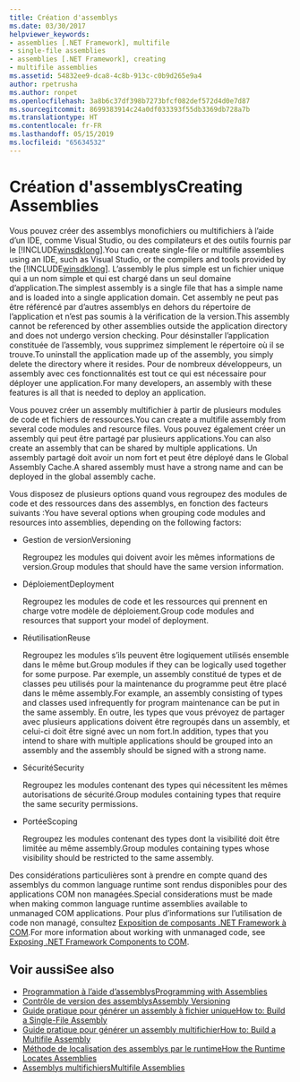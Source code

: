 ```yaml
---
title: Création d'assemblys
ms.date: 03/30/2017
helpviewer_keywords:
- assemblies [.NET Framework], multifile
- single-file assemblies
- assemblies [.NET Framework], creating
- multifile assemblies
ms.assetid: 54832ee9-dca8-4c8b-913c-c0b9d265e9a4
author: rpetrusha
ms.author: ronpet
ms.openlocfilehash: 3a8b6c37df398b7273bfcf082def572d4d0e7d87
ms.sourcegitcommit: 8699383914c24a0df033393f55db3369db728a7b
ms.translationtype: HT
ms.contentlocale: fr-FR
ms.lasthandoff: 05/15/2019
ms.locfileid: "65634532"
---
```

# <a name="creating-assemblies"></a><span data-ttu-id="8a533-102">Création d'assemblys</span><span class="sxs-lookup"><span data-stu-id="8a533-102">Creating Assemblies</span></span>

<span data-ttu-id="8a533-103">Vous pouvez créer des assemblys monofichiers ou multifichiers à l’aide d’un IDE, comme Visual Studio, ou des compilateurs et des outils fournis par le [!INCLUDE[winsdklong](../../../includes/winsdklong-md.md)].</span><span class="sxs-lookup"><span data-stu-id="8a533-103">You can create single-file or multifile assemblies using an IDE, such as Visual Studio, or the compilers and tools provided by the [!INCLUDE[winsdklong](../../../includes/winsdklong-md.md)].</span></span> <span data-ttu-id="8a533-104">L’assembly le plus simple est un fichier unique qui a un nom simple et qui est chargé dans un seul domaine d’application.</span><span class="sxs-lookup"><span data-stu-id="8a533-104">The simplest assembly is a single file that has a simple name and is loaded into a single application domain.</span></span> <span data-ttu-id="8a533-105">Cet assembly ne peut pas être référencé par d’autres assemblys en dehors du répertoire de l’application et n’est pas soumis à la vérification de la version.</span><span class="sxs-lookup"><span data-stu-id="8a533-105">This assembly cannot be referenced by other assemblies outside the application directory and does not undergo version checking.</span></span> <span data-ttu-id="8a533-106">Pour désinstaller l’application constituée de l’assembly, vous supprimez simplement le répertoire où il se trouve.</span><span class="sxs-lookup"><span data-stu-id="8a533-106">To uninstall the application made up of the assembly, you simply delete the directory where it resides.</span></span> <span data-ttu-id="8a533-107">Pour de nombreux développeurs, un assembly avec ces fonctionnalités est tout ce qui est nécessaire pour déployer une application.</span><span class="sxs-lookup"><span data-stu-id="8a533-107">For many developers, an assembly with these features is all that is needed to deploy an application.</span></span>

<span data-ttu-id="8a533-108">Vous pouvez créer un assembly multifichier à partir de plusieurs modules de code et fichiers de ressources.</span><span class="sxs-lookup"><span data-stu-id="8a533-108">You can create a multifile assembly from several code modules and resource files.</span></span> <span data-ttu-id="8a533-109">Vous pouvez également créer un assembly qui peut être partagé par plusieurs applications.</span><span class="sxs-lookup"><span data-stu-id="8a533-109">You can also create an assembly that can be shared by multiple applications.</span></span> <span data-ttu-id="8a533-110">Un assembly partagé doit avoir un nom fort et peut être déployé dans le Global Assembly Cache.</span><span class="sxs-lookup"><span data-stu-id="8a533-110">A shared assembly must have a strong name and can be deployed in the global assembly cache.</span></span>

<span data-ttu-id="8a533-111">Vous disposez de plusieurs options quand vous regroupez des modules de code et des ressources dans des assemblys, en fonction des facteurs suivants :</span><span class="sxs-lookup"><span data-stu-id="8a533-111">You have several options when grouping code modules and resources into assemblies, depending on the following factors:</span></span>

- <span data-ttu-id="8a533-112">Gestion de version</span><span class="sxs-lookup"><span data-stu-id="8a533-112">Versioning</span></span>

     <span data-ttu-id="8a533-113">Regroupez les modules qui doivent avoir les mêmes informations de version.</span><span class="sxs-lookup"><span data-stu-id="8a533-113">Group modules that should have the same version information.</span></span>

- <span data-ttu-id="8a533-114">Déploiement</span><span class="sxs-lookup"><span data-stu-id="8a533-114">Deployment</span></span>

     <span data-ttu-id="8a533-115">Regroupez les modules de code et les ressources qui prennent en charge votre modèle de déploiement.</span><span class="sxs-lookup"><span data-stu-id="8a533-115">Group code modules and resources that support your model of deployment.</span></span>

- <span data-ttu-id="8a533-116">Réutilisation</span><span class="sxs-lookup"><span data-stu-id="8a533-116">Reuse</span></span>

     <span data-ttu-id="8a533-117">Regroupez les modules s’ils peuvent être logiquement utilisés ensemble dans le même but.</span><span class="sxs-lookup"><span data-stu-id="8a533-117">Group modules if they can be logically used together for some purpose.</span></span> <span data-ttu-id="8a533-118">Par exemple, un assembly constitué de types et de classes peu utilisés pour la maintenance du programme peut être placé dans le même assembly.</span><span class="sxs-lookup"><span data-stu-id="8a533-118">For example, an assembly consisting of types and classes used infrequently for program maintenance can be put in the same assembly.</span></span> <span data-ttu-id="8a533-119">En outre, les types que vous prévoyez de partager avec plusieurs applications doivent être regroupés dans un assembly, et celui-ci doit être signé avec un nom fort.</span><span class="sxs-lookup"><span data-stu-id="8a533-119">In addition, types that you intend to share with multiple applications should be grouped into an assembly and the assembly should be signed with a strong name.</span></span>

- <span data-ttu-id="8a533-120">Sécurité</span><span class="sxs-lookup"><span data-stu-id="8a533-120">Security</span></span>

     <span data-ttu-id="8a533-121">Regroupez les modules contenant des types qui nécessitent les mêmes autorisations de sécurité.</span><span class="sxs-lookup"><span data-stu-id="8a533-121">Group modules containing types that require the same security permissions.</span></span>

- <span data-ttu-id="8a533-122">Portée</span><span class="sxs-lookup"><span data-stu-id="8a533-122">Scoping</span></span>

     <span data-ttu-id="8a533-123">Regroupez les modules contenant des types dont la visibilité doit être limitée au même assembly.</span><span class="sxs-lookup"><span data-stu-id="8a533-123">Group modules containing types whose visibility should be restricted to the same assembly.</span></span>

<span data-ttu-id="8a533-124">Des considérations particulières sont à prendre en compte quand des assemblys du common language runtime sont rendus disponibles pour des applications COM non managées.</span><span class="sxs-lookup"><span data-stu-id="8a533-124">Special considerations must be made when making common language runtime assemblies available to unmanaged COM applications.</span></span> <span data-ttu-id="8a533-125">Pour plus d’informations sur l’utilisation de code non managé, consultez [Exposition de composants .NET Framework à COM](../../../docs/framework/interop/exposing-dotnet-components-to-com.md).</span><span class="sxs-lookup"><span data-stu-id="8a533-125">For more information about working with unmanaged code, see [Exposing .NET Framework Components to COM](../../../docs/framework/interop/exposing-dotnet-components-to-com.md).</span></span>

## <a name="see-also"></a><span data-ttu-id="8a533-126">Voir aussi</span><span class="sxs-lookup"><span data-stu-id="8a533-126">See also</span></span>

- [<span data-ttu-id="8a533-127">Programmation à l’aide d’assemblys</span><span class="sxs-lookup"><span data-stu-id="8a533-127">Programming with Assemblies</span></span>](../../../docs/framework/app-domains/programming-with-assemblies.md)
- [<span data-ttu-id="8a533-128">Contrôle de version des assemblys</span><span class="sxs-lookup"><span data-stu-id="8a533-128">Assembly Versioning</span></span>](../../../docs/framework/app-domains/assembly-versioning.md)
- [<span data-ttu-id="8a533-129">Guide pratique pour générer un assembly à fichier unique</span><span class="sxs-lookup"><span data-stu-id="8a533-129">How to: Build a Single-File Assembly</span></span>](../../../docs/framework/app-domains/how-to-build-a-single-file-assembly.md)
- [<span data-ttu-id="8a533-130">Guide pratique pour générer un assembly multifichier</span><span class="sxs-lookup"><span data-stu-id="8a533-130">How to: Build a Multifile Assembly</span></span>](../../../docs/framework/app-domains/how-to-build-a-multifile-assembly.md)
- [<span data-ttu-id="8a533-131">Méthode de localisation des assemblys par le runtime</span><span class="sxs-lookup"><span data-stu-id="8a533-131">How the Runtime Locates Assemblies</span></span>](../../../docs/framework/deployment/how-the-runtime-locates-assemblies.md)
- [<span data-ttu-id="8a533-132">Assemblys multifichiers</span><span class="sxs-lookup"><span data-stu-id="8a533-132">Multifile Assemblies</span></span>](../../../docs/framework/app-domains/multifile-assemblies.md)
